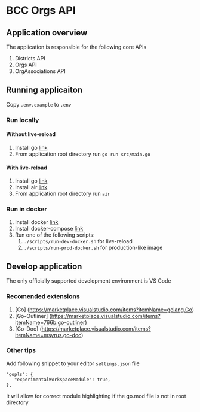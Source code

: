 # BCC Orgs API

## Application overview

The application is responsible for the following core APIs

1. Districts API
2. Orgs API
3. OrgAssociations API

## Running applicaiton

Copy ```.env.example``` to ```.env```

### Run locally

#### Without live-reload

1. Install go [link](https://go.dev/doc/install)
2. From application root directory run
   ```go run src/main.go```

#### With live-reload

1. Install go [link](https://go.dev/doc/install)
2. Install air [link](https://github.com/cosmtrek/air)
3. From application root directory run
   ```air```

### Run in docker

1. Install docker [link](https://docs.docker.com/get-docker/)
2. Install docker-compose [link](https://docs.docker.com/compose/install/)
3. Run one of the following scripts:
   1. ```./scripts/run-dev-docker.sh``` for live-reload
   2. ```./scripts/run-prod-docker.sh``` for production-like image

## Develop application

The only officially supported development environment is VS Code

### Recomended extensions

1. [Go] (https://marketplace.visualstudio.com/items?itemName=golang.Go)
2. [Go-Outliner] (https://marketplace.visualstudio.com/items?itemName=766b.go-outliner)
3. [Go-Doc] (https://marketplace.visualstudio.com/items?itemName=msyrus.go-doc)

### Other tips

Add following snippet to your editor ```settings.json``` file
```
"gopls": {
   "experimentalWorkspaceModule": true,
},
```
It will allow for correct module highlighting if the go.mod file is not in root directory
